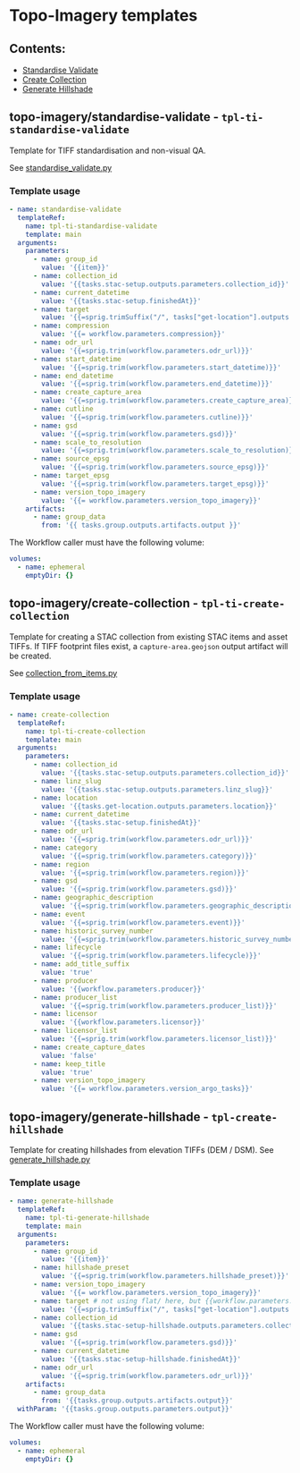 # Topo-Imagery templates

## Contents:

- [Standardise Validate](##topo-imagery/standardise-validate)
- [Create Collection](##topo-imagery/create-collection)
- [Generate Hillshade](##topo-imagery/generate-hillshade)

## topo-imagery/standardise-validate - `tpl-ti-standardise-validate`

Template for TIFF standardisation and non-visual QA.

See [standardise_validate.py](https://github.com/linz/topo-imagery/blob/master/scripts/standardise_validate.py)

### Template usage

```yaml
- name: standardise-validate
  templateRef:
    name: tpl-ti-standardise-validate
    template: main
  arguments:
    parameters:
      - name: group_id
        value: '{{item}}'
      - name: collection_id
        value: '{{tasks.stac-setup.outputs.parameters.collection_id}}'
      - name: current_datetime
        value: '{{tasks.stac-setup.finishedAt}}'
      - name: target
        value: '{{=sprig.trimSuffix("/", tasks["get-location"].outputs.parameters.location)}}/flat/'
      - name: compression
        value: '{{= workflow.parameters.compression}}'
      - name: odr_url
        value: '{{=sprig.trim(workflow.parameters.odr_url)}}'
      - name: start_datetime
        value: '{{=sprig.trim(workflow.parameters.start_datetime)}}'
      - name: end_datetime
        value: '{{=sprig.trim(workflow.parameters.end_datetime)}}'
      - name: create_capture_area
        value: '{{=sprig.trim(workflow.parameters.create_capture_area)}}'
      - name: cutline
        value: '{{=sprig.trim(workflow.parameters.cutline)}}'
      - name: gsd
        value: '{{=sprig.trim(workflow.parameters.gsd)}}'
      - name: scale_to_resolution
        value: '{{=sprig.trim(workflow.parameters.scale_to_resolution)}}'
      - name: source_epsg
        value: '{{=sprig.trim(workflow.parameters.source_epsg)}}'
      - name: target_epsg
        value: '{{=sprig.trim(workflow.parameters.target_epsg)}}'
      - name: version_topo_imagery
        value: '{{= workflow.parameters.version_topo_imagery}}'
    artifacts:
      - name: group_data
        from: '{{ tasks.group.outputs.artifacts.output }}'
```

The Workflow caller must have the following volume:

```yaml
volumes:
  - name: ephemeral
    emptyDir: {}
```

## topo-imagery/create-collection - `tpl-ti-create-collection`

Template for creating a STAC collection from existing STAC items and asset TIFFs.
If TIFF footprint files exist, a `capture-area.geojson` output artifact will be created.

See [collection_from_items.py](https://github.com/linz/topo-imagery/blob/master/scripts/collection_from_items.py)

### Template usage

```yaml
- name: create-collection
  templateRef:
    name: tpl-ti-create-collection
    template: main
  arguments:
    parameters:
      - name: collection_id
        value: '{{tasks.stac-setup.outputs.parameters.collection_id}}'
      - name: linz_slug
        value: '{{tasks.stac-setup.outputs.parameters.linz_slug}}'
      - name: location
        value: '{{tasks.get-location.outputs.parameters.location}}'
      - name: current_datetime
        value: '{{tasks.stac-setup.finishedAt}}'
      - name: odr_url
        value: '{{=sprig.trim(workflow.parameters.odr_url)}}'
      - name: category
        value: '{{=sprig.trim(workflow.parameters.category)}}'
      - name: region
        value: '{{=sprig.trim(workflow.parameters.region)}}'
      - name: gsd
        value: '{{=sprig.trim(workflow.parameters.gsd)}}'
      - name: geographic_description
        value: '{{=sprig.trim(workflow.parameters.geographic_description)}}'
      - name: event
        value: '{{=sprig.trim(workflow.parameters.event)}}'
      - name: historic_survey_number
        value: '{{=sprig.trim(workflow.parameters.historic_survey_number)}}'
      - name: lifecycle
        value: '{{=sprig.trim(workflow.parameters.lifecycle)}}'
      - name: add_title_suffix
        value: 'true'
      - name: producer
        value: '{{workflow.parameters.producer}}'
      - name: producer_list
        value: '{{=sprig.trim(workflow.parameters.producer_list)}}'
      - name: licensor
        value: '{{workflow.parameters.licensor}}'
      - name: licensor_list
        value: '{{=sprig.trim(workflow.parameters.licensor_list)}}'
      - name: create_capture_dates
        value: 'false'
      - name: keep_title
        value: 'true'
      - name: version_topo_imagery
        value: '{{= workflow.parameters.version_argo_tasks}}'
```

## topo-imagery/generate-hillshade - `tpl-create-hillshade`

Template for creating hillshades from elevation TIFFs (DEM / DSM).
See [generate_hillshade.py](https://github.com/linz/topo-imagery/pull/1253)

### Template usage

```yaml
- name: generate-hillshade
  templateRef:
    name: tpl-ti-generate-hillshade
    template: main
  arguments:
    parameters:
      - name: group_id
        value: '{{item}}'
      - name: hillshade_preset
        value: '{{=sprig.trim(workflow.parameters.hillshade_preset)}}'
      - name: version_topo_imagery
        value: '{{= workflow.parameters.version_topo_imagery}}'
      - name: target # not using flat/ here, but {{workflow.parameters.hillshade_preset}}/ to keep temporary HS output separate
        value: '{{=sprig.trimSuffix("/", tasks["get-location"].outputs.parameters.location)}}/{{workflow.parameters.hillshade_preset}}/flat/'
      - name: collection_id
        value: '{{tasks.stac-setup-hillshade.outputs.parameters.collection_id}}'
      - name: gsd
        value: '{{=sprig.trim(workflow.parameters.gsd)}}'
      - name: current_datetime
        value: '{{tasks.stac-setup-hillshade.finishedAt}}'
      - name: odr_url
        value: '{{=sprig.trim(workflow.parameters.odr_url)}}'
    artifacts:
      - name: group_data
        from: '{{tasks.group.outputs.artifacts.output}}'
  withParam: '{{tasks.group.outputs.parameters.output}}'
```

The Workflow caller must have the following volume:

```yaml
volumes:
  - name: ephemeral
    emptyDir: {}
```
